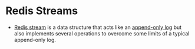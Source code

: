 # Redis Streams
- [Redis stream](https://redis.io/docs/data-types/streams/) is a data structure that acts like an [append-only log](../../5_DataStructuresUsedInDB/AppendOnlyProperty.md) but also implements several operations to overcome some limits of a typical append-only log.